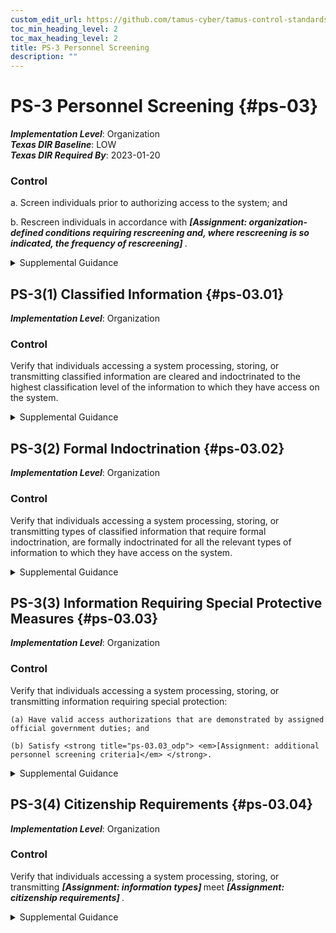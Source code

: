 ```yaml
---
custom_edit_url: https://github.com/tamus-cyber/tamus-control-standards/tree/main/content/tamus.edu/TAMUS_profile.xml
toc_min_heading_level: 2
toc_max_heading_level: 2
title: PS-3 Personnel Screening
description: ""
---
```


# PS-3 Personnel Screening {#ps-03}

_**Implementation Level**_: Organization\
_**Texas DIR Baseline**_: LOW\
_**Texas DIR Required By**_: 2023-01-20

### Control

a. Screen individuals prior to authorizing access to the system; and

b. Rescreen individuals in accordance with <strong title="ps-3_prm_1"> <em>[Assignment: organization-defined conditions requiring rescreening and, where rescreening is so indicated, the frequency of rescreening]</em> </strong>.

<details>
  <summary>Supplemental Guidance</summary>

Personnel screening and rescreening activities reflect applicable laws, executive orders, directives, regulations, policies, standards, guidelines, and specific criteria established for the risk designations of assigned positions. Examples of personnel screening include background investigations and agency checks. Organizations may define different rescreening conditions and frequencies for personnel accessing systems based on types of information processed, stored, or transmitted by the systems.

</details>

## PS-3(1) Classified Information {#ps-03.01}

_**Implementation Level**_: Organization

### Control

Verify that individuals accessing a system processing, storing, or transmitting classified information are cleared and indoctrinated to the highest classification level of the information to which they have access on the system.

<details>
  <summary>Supplemental Guidance</summary>

Classified information is the most sensitive information that the Federal Government processes, stores, or transmits. It is imperative that individuals have the requisite security clearances and system access authorizations prior to gaining access to such information. Access authorizations are enforced by system access controls (see <a xmlns="http://csrc.nist.gov/ns/oscal/1.0" href="#ac-3">AC-3</a> ) and flow controls (see <a xmlns="http://csrc.nist.gov/ns/oscal/1.0" href="#ac-4">AC-4</a>).

</details>

## PS-3(2) Formal Indoctrination {#ps-03.02}

_**Implementation Level**_: Organization

### Control

Verify that individuals accessing a system processing, storing, or transmitting types of classified information that require formal indoctrination, are formally indoctrinated for all the relevant types of information to which they have access on the system.

<details>
  <summary>Supplemental Guidance</summary>

Types of classified information that require formal indoctrination include Special Access Program (SAP), Restricted Data (RD), and Sensitive Compartmented Information (SCI).

</details>

## PS-3(3) Information Requiring Special Protective Measures {#ps-03.03}

_**Implementation Level**_: Organization

### Control

Verify that individuals accessing a system processing, storing, or transmitting information requiring special protection:

    (a) Have valid access authorizations that are demonstrated by assigned official government duties; and

    (b) Satisfy <strong title="ps-03.03_odp"> <em>[Assignment: additional personnel screening criteria]</em> </strong>.

<details>
  <summary>Supplemental Guidance</summary>

Organizational information that requires special protection includes controlled unclassified information. Personnel security criteria include position sensitivity background screening requirements.

</details>

## PS-3(4) Citizenship Requirements {#ps-03.04}

_**Implementation Level**_: Organization

### Control

Verify that individuals accessing a system processing, storing, or transmitting <strong title="ps-03.04_odp.01"> <em>[Assignment: information types]</em> </strong> meet <strong title="ps-03.04_odp.02"> <em>[Assignment: citizenship requirements]</em> </strong>.

<details>
  <summary>Supplemental Guidance</summary>

None.

</details>

